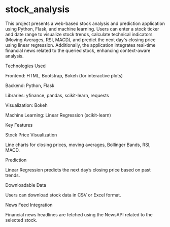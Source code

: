 # stock_analysis
This project presents a web-based stock analysis and prediction application using Python, Flask, and machine learning. Users can enter a stock ticker and date range to visualize stock trends, calculate technical indicators (Moving Averages, RSI, MACD), and predict the next day's closing price using linear regression. Additionally, the application integrates real-time financial news related to the queried stock, enhancing context-aware analysis.

Technologies Used

Frontend: HTML, Bootstrap, Bokeh (for interactive plots)

Backend: Python, Flask

Libraries: yfinance, pandas, scikit-learn, requests

Visualization: Bokeh

Machine Learning: Linear Regression (scikit-learn)

Key Features

Stock Price Visualization

Line charts for closing prices, moving averages, Bollinger Bands, RSI, MACD.

Prediction

Linear Regression predicts the next day’s closing price based on past trends.

Downloadable Data

Users can download stock data in CSV or Excel format.

News Feed Integration

Financial news headlines are fetched using the NewsAPI related to the selected stock.

